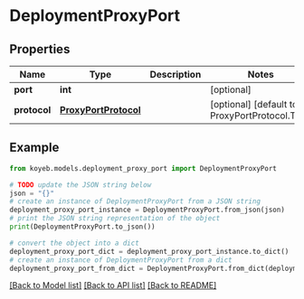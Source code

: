 # DeploymentProxyPort


## Properties

Name | Type | Description | Notes
------------ | ------------- | ------------- | -------------
**port** | **int** |  | [optional] 
**protocol** | [**ProxyPortProtocol**](ProxyPortProtocol.md) |  | [optional] [default to ProxyPortProtocol.TCP]

## Example

```python
from koyeb.models.deployment_proxy_port import DeploymentProxyPort

# TODO update the JSON string below
json = "{}"
# create an instance of DeploymentProxyPort from a JSON string
deployment_proxy_port_instance = DeploymentProxyPort.from_json(json)
# print the JSON string representation of the object
print(DeploymentProxyPort.to_json())

# convert the object into a dict
deployment_proxy_port_dict = deployment_proxy_port_instance.to_dict()
# create an instance of DeploymentProxyPort from a dict
deployment_proxy_port_from_dict = DeploymentProxyPort.from_dict(deployment_proxy_port_dict)
```
[[Back to Model list]](../README.md#documentation-for-models) [[Back to API list]](../README.md#documentation-for-api-endpoints) [[Back to README]](../README.md)


